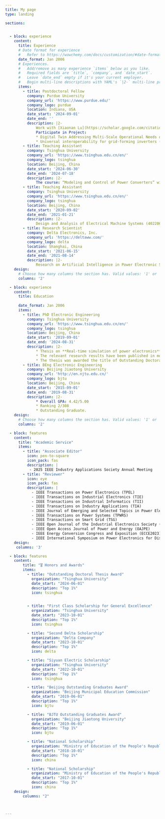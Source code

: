 ```yaml
---
title: My page
type: landing

sections:
  

  - block: experience
    content:
      title: Experience
      # Date format for experience
      #   Refer to https://wowchemy.com/docs/customization/#date-format
      date_format: Jan 2006
      # Experiences.
      #   Add/remove as many experience `items` below as you like.
      #   Required fields are `title`, `company`, and `date_start`.
      #   Leave `date_end` empty if it's your current employer.
      #   Begin multi-line descriptions with YAML's `|2-` multi-line prefix.
      items:
        - title: Postdoctoral Fellow
          company: Purdue University
          company_url: 'https://www.purdue.edu/'
          company_logo: purdue
          location: Indiana, USA
          date_start: '2024-09-01'
          date_end: ''
          description: |2-
              Work with [Xiaonan Lu](https://scholar.google.com/citations?user=7oB4yk0AAAAJ&hl=zh-CN&oi=ao)(Co-EIC of IEEE TPEL)
              Participate in Project:
              * Digital Twin Addressing Multi-Scale Operational Needs of IBR-rich Grids (DIAMOND)(funded by Department of Energy with  $80,000.00)
              * Universal interoperability for grid-forming inverters (UNIFI) https://unificonsortium.org/ (funded by Department of Energy with  $25 million )
        - title: Teaching Assistant
          company: Tsinghua University
          company_url: 'https://www.tsinghua.edu.cn/en/'
          company_logo: tsinghua
          location: Beijing, China
          date_start: '2024-06-30'
          date_end: '2024-07-18'
          description: |2-
              The course: “Modeling and Control of Power Converters” with Prof. [Dushan Boroyevich](https://cpes.vt.edu/people/faculty/89) and Prof. [Kai Sun](https://www.eea.tsinghua.edu.cn/en/faculties/sunkai.htm).
        - title: Teaching Assistant
          company: Tsinghua University
          company_url: 'https://www.tsinghua.edu.cn/en/'
          company_logo: tsinghua
          location: Beijing, China
          date_start: '2020-09-02'
          date_end: '2021-01-21'
          description: |2-
              Design and Analysis of Electrical Machine Systems (40220682) with Prof. [Zhengming Zhao](https://www.eea.tsinghua.edu.cn/en/faculties/zmzhao.htm).
        - title: Research Scientist
          company: Delta Electronics, Inc.
          company_url: 'https://deltaww.com/'
          company_logo: delta
          location: Shanghai, China
          date_start: '2021-06-15'
          date_end: '2021-08-14'
          description: |2-
              Research on Artificial Intelligence in Power Electronic Systems
    design:
      # Choose how many columns the section has. Valid values: '1' or '2'.
      columns: '2'

  - block: experience
    content:
      title: Education
      
      date_format: Jan 2006
      items:
        - title: PhD Electronic Engineering
          company: Tsinghua University
          company_url: 'https://www.tsinghua.edu.cn/en/'
          company_logo: tsinghua
          location: Beijing, China
          date_start: '2019-09-01'
          date_end: '2024-08-31'
          description: |2-
              * Thesis on **Real-time simulation of power electronics**. Supervised by Prof Zhengming Zhao. 
              * The relevant research results have been published in more than 20 IEEE Top journals. 
              * The thesis was awarded the title of Outstanding Doctoral Thesis at Tsinghua University.
        - title: BEng Electronic Engineering
          company: Beijing Jiaotong University
          company_url: 'http://en.njtu.edu.cn/'
          company_logo: bjtu
          location: Beijing, China
          date_start: '2015-09-01'
          date_end: '2019-08-31'
          description: |2-
              * Overall GPA: 4.42/5.00
              * Ranking 2/308
              * Outstanding Graduate.
    design:
      # Choose how many columns the section has. Valid values: '1' or '2'.
      columns: '2'

  - block: features
    content:
      title: "Academic Service"
      items:
        - title: "Associate Editor"
          icon: pen-to-square
          icon_pack: fas
          description: |
           - 2025 IEEE Industry Applications Society Annual Meeting
        - title: "Reviewer"
          icon: eye
          icon_pack: fas
          description: |
            - IEEE Transactions on Power Electronics (TPEL)
            - IEEE Transactions on Industrial Electronics (TIE)
            - IEEE Transactions on Industrial Informatics (TII)
            - IEEE Transactions on Industry Applications (TIA)
            - IEEE Journal of Emerging and Selected Topics in Power Electronics (JESTPE)
            - IEEE Transactions on Power Systems (TPWRS)
            - IEEE Transactions on Smart Grid (TSG)
            - IEEE Open Journal of the Industrial Electronics Society (OJIES)
            - IEEE Open Access Journal of Power and Energy (OAJPE)
            - IEEE Energy Conversion Congress and Exposition (ECCE2023)
            - IEEE International Symposium on Power Electronics for Distributed Generation Systems (PEDG2023)
    design:
     columns: '3'

  - block: features
    content:
        title: "🎖 Honors and Awards"
        items:
          - title: "Outstanding Doctoral Thesis Award"
            organization: "Tsinghua University"
            date_start: "2024-06-01"
            description: "Top 1%"
            icon: tsinghua
          

          - title: "First Class Scholarship for General Excellence"
            organization: "Tsinghua University"
            date_start: "2023-10-01"
            description: "Top 1%"
            icon: tsinghua

          - title: "Second Delta Scholarship"
            organization: "Delta Company"
            date_start: "2023-10-01"
            description: "Top 1%"
            icon: delta

          - title: "Siyuan Electric Scholarship"
            organization: "Tsinghua University"
            date_start: "2022-10-01"
            description: "Top 1%"
            icon: tsinghua

          - title: "Beijing Outstanding Graduates Award"
            organization: "Beijing Municipal Education Commission"
            date_start: "2019-06-01"
            description: "Top 1%"
            icon: bjtu

          - title: "BJTU Outstanding Graduates Award"
            organization: "Beijing Jiaotong University"
            date_start: "2019-06-01"
            description: "Top 1%"
            icon: bjtu

          - title: "National Scholarship"
            organization: "Ministry of Education of the People's Republic of China"
            date_start: "2018-10-01"
            description: "Top 1%"
            icon: china

          - title: "National Scholarship"
            organization: "Ministry of Education of the People's Republic of China"
            date_start: "2017-10-01"
            description: "Top 1%"
            icon: china
    design:
        columns: "2"



---
```

